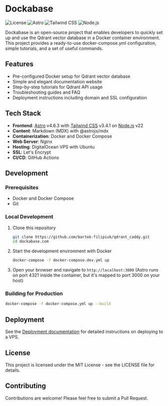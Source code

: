 # Dockabase

![License](https://img.shields.io/badge/license-MIT-blue.svg)
![Astro](https://img.shields.io/badge/Astro-4.6.3-orange.svg)
![Tailwind CSS](https://img.shields.io/badge/Tailwind%20CSS-3.4.1-blue.svg)
![Node.js](https://img.shields.io/badge/Node.js-22-orange.svg)

Dockabase is an open-source project that enables developers to quickly set up and use the Qdrant vector database in a Docker container environment. This project provides a ready-to-use docker-compose.yml configuration, simple tutorials, and a set of useful commands.

## Features

- Pre-configured Docker setup for Qdrant vector database
- Simple and elegant documentation website
- Step-by-step tutorials for Qdrant API usage
- Troubleshooting guides and FAQ
- Deployment instructions including domain and SSL configuration

## Tech Stack

- **Frontend**: [Astro](https://astro.build/) v4.6.3 with [Tailwind CSS](https://tailwindcss.com/) v3.4.1 on [Node.js](https://nodejs.org/) v22
- **Content**: Markdown (MDX) with @astrojs/mdx
- **Containerization**: Docker and Docker Compose
- **Web Server**: Nginx
- **Hosting**: DigitalOcean VPS with Ubuntu
- **SSL**: Let's Encrypt
- **CI/CD**: GitHub Actions

## Development

### Prerequisites

- Docker and Docker Compose
- Git

### Local Development

1. Clone this repository
   ```bash
   git clone https://github.com/bartek-filipiuk/qdrant_caddy.git
   cd dockabase.com
   ```

2. Start the development environment with Docker
   ```bash
   docker-compose -f docker-compose.dev.yml up
   ```

3. Open your browser and navigate to `http://localhost:3000` (Astro runs on port 4321 inside the container, but it's mapped to port 3000 on your host)

### Building for Production

```bash
docker-compose -f docker-compose.yml up --build
```

## Deployment

See the [Deployment documentation](https://dockabase.com/deployment) for detailed instructions on deploying to a VPS.

## License

This project is licensed under the MIT License - see the LICENSE file for details.

## Contributing

Contributions are welcome! Please feel free to submit a Pull Request.
